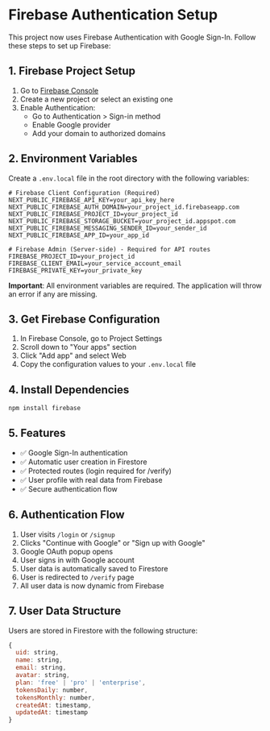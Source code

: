 # Firebase Authentication Setup

This project now uses Firebase Authentication with Google Sign-In. Follow these steps to set up Firebase:

## 1. Firebase Project Setup

1. Go to [Firebase Console](https://console.firebase.google.com/)
2. Create a new project or select an existing one
3. Enable Authentication:
   - Go to Authentication > Sign-in method
   - Enable Google provider
   - Add your domain to authorized domains

## 2. Environment Variables

Create a `.env.local` file in the root directory with the following variables:

```env
# Firebase Client Configuration (Required)
NEXT_PUBLIC_FIREBASE_API_KEY=your_api_key_here
NEXT_PUBLIC_FIREBASE_AUTH_DOMAIN=your_project_id.firebaseapp.com
NEXT_PUBLIC_FIREBASE_PROJECT_ID=your_project_id
NEXT_PUBLIC_FIREBASE_STORAGE_BUCKET=your_project_id.appspot.com
NEXT_PUBLIC_FIREBASE_MESSAGING_SENDER_ID=your_sender_id
NEXT_PUBLIC_FIREBASE_APP_ID=your_app_id

# Firebase Admin (Server-side) - Required for API routes
FIREBASE_PROJECT_ID=your_project_id
FIREBASE_CLIENT_EMAIL=your_service_account_email
FIREBASE_PRIVATE_KEY=your_private_key
```

**Important**: All environment variables are required. The application will throw an error if any are missing.

## 3. Get Firebase Configuration

1. In Firebase Console, go to Project Settings
2. Scroll down to "Your apps" section
3. Click "Add app" and select Web
4. Copy the configuration values to your `.env.local` file

## 4. Install Dependencies

```bash
npm install firebase
```

## 5. Features

- ✅ Google Sign-In authentication
- ✅ Automatic user creation in Firestore
- ✅ Protected routes (login required for /verify)
- ✅ User profile with real data from Firebase
- ✅ Secure authentication flow

## 6. Authentication Flow

1. User visits `/login` or `/signup`
2. Clicks "Continue with Google" or "Sign up with Google"
3. Google OAuth popup opens
4. User signs in with Google account
5. User data is automatically saved to Firestore
6. User is redirected to `/verify` page
7. All user data is now dynamic from Firebase

## 7. User Data Structure

Users are stored in Firestore with the following structure:
```javascript
{
  uid: string,
  name: string,
  email: string,
  avatar: string,
  plan: 'free' | 'pro' | 'enterprise',
  tokensDaily: number,
  tokensMonthly: number,
  createdAt: timestamp,
  updatedAt: timestamp
}
```
